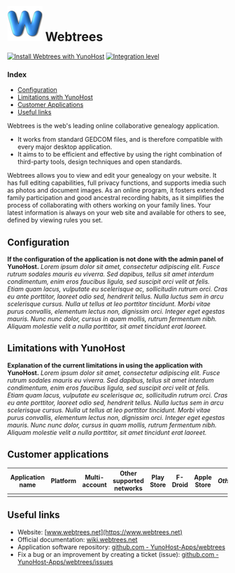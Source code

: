 # <img src="/images/webtrees_logo.png" width="80px" alt="Webtrees's logo"> Webtrees

[![Install Webtrees with YunoHost](https://install-app.yunohost.org/install-with-yunohost.png)](https://install-app.yunohost.org/?app=webtrees) [![Integration level](https://dash.yunohost.org/integration/webtrees.svg)](https://dash.yunohost.org/appci/app/webtrees)

### Index

- [Configuration](#configuration)
- [Limitations with YunoHost](#limitations-with-yunohost)
- [Customer Applications](#customer-applications)
- [Useful links](#useful-links)

Webtrees is the web's leading online collaborative genealogy application.

  * It works from standard GEDCOM files, and is therefore compatible with every major desktop application.
  * It aims to to be efficient and effective by using the right combination of third-party tools, design techniques and open standards.

Webtrees allows you to view and edit your genealogy on your website. It has full editing capabilities, full privacy functions, and supports imedia such as photos and document images. As an online program, it fosters extended family participation and good ancestral recording habits, as it simplifies the process of collaborating with others working on your family lines. Your latest information is always on your web site and available for others to see, defined by viewing rules you set.

## Configuration

**If the configuration of the application is not done with the admin panel of YunoHost.** *Lorem ipsum dolor sit amet, consectetur adipiscing elit. Fusce rutrum sodales mauris eu viverra. Sed dapibus, tellus sit amet interdum condimentum, enim eros faucibus ligula, sed suscipit orci velit at felis. Etiam quam lacus, vulputate eu scelerisque ac, sollicitudin rutrum orci. Cras eu ante porttitor, laoreet odio sed, hendrerit tellus. Nulla luctus sem in arcu scelerisque cursus. Nulla ut tellus at leo porttitor tincidunt. Morbi vitae purus convallis, elementum lectus non, dignissim orci. Integer eget egestas mauris. Nunc nunc dolor, cursus in quam mollis, rutrum fermentum nibh. Aliquam molestie velit a nulla porttitor, sit amet tincidunt erat laoreet.*

## Limitations with YunoHost

**Explanation of the current limitations in using the application with YunoHost.** *Lorem ipsum dolor sit amet, consectetur adipiscing elit. Fusce rutrum sodales mauris eu viverra. Sed dapibus, tellus sit amet interdum condimentum, enim eros faucibus ligula, sed suscipit orci velit at felis. Etiam quam lacus, vulputate eu scelerisque ac, sollicitudin rutrum orci. Cras eu ante porttitor, laoreet odio sed, hendrerit tellus. Nulla luctus sem in arcu scelerisque cursus. Nulla ut tellus at leo porttitor tincidunt. Morbi vitae purus convallis, elementum lectus non, dignissim orci. Integer eget egestas mauris. Nunc nunc dolor, cursus in quam mollis, rutrum fermentum nibh. Aliquam molestie velit a nulla porttitor, sit amet tincidunt erat laoreet.*

## Customer applications

| Application name | Platform | Multi-account | Other supported networks | Play Store | F-Droid | Apple Store | *Other* |
|------------------|----------|---------------|--------------------------|------------|---------|-------------|---------|
|                  |          |               |                          |            |         |             |         |

## Useful links

+ Website: [www.webtrees.net](https://www.webtrees.net)
+ Official documentation: [wiki.webtrees.net](https://wiki.webtrees.net/en/Main_Page)
+ Application software repository: [github.com - YunoHost-Apps/webtrees](https://github.com/YunoHost-Apps/webtrees_ynh)
+ Fix a bug or an improvement by creating a ticket (issue): [github.com - YunoHost-Apps/webtrees/issues](https://github.com/YunoHost-Apps/webtrees_ynh/issues)

